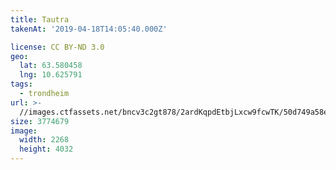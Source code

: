```yaml
---
title: Tautra
takenAt: '2019-04-18T14:05:40.000Z'

license: CC BY-ND 3.0
geo:
  lat: 63.580458
  lng: 10.625791
tags:
  - trondheim
url: >-
  //images.ctfassets.net/bncv3c2gt878/2ardKqpdEtbjLxcw9fcwTK/50d749a58e5ab6b793cced135318fdbd/tautra_40936565353_o
size: 3774679
image:
  width: 2268
  height: 4032
---
```

